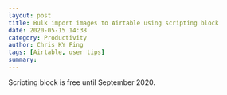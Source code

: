 ```yaml
---
layout: post
title: Bulk import images to Airtable using scripting block
date: 2020-05-15 14:38
category: Productivity
author: Chris KY Fing
tags: [Airtable, user tips]
summary: 
---
```




Scripting block is free until September 2020.